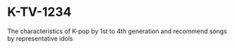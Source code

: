 # K-TV-1234
The characteristics of K-pop by 1st to 4th generation and recommend songs by representative idols
